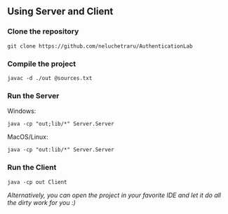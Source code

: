## Using Server and Client

### Clone the repository
```
git clone https://github.com/neluchetraru/AuthenticationLab
```

### Compile the project
```
javac -d ./out @sources.txt
```

### Run the Server
Windows:
```
java -cp "out;lib/*" Server.Server
```

MacOS/Linux:
```
java -cp "out:lib/*" Server.Server
```

### Run the Client
```
java -cp out Client
```

*Alternatively, you can open the project in your favorite IDE and let it do all the dirty work for you :)*



